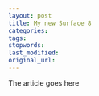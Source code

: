 ```yaml
---
layout: post
title: My new Surface 8
categories:
tags:
stopwords:
last_modified:
original_url: 
---
```


The article goes here


